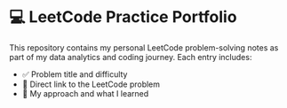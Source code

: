 # 💻 LeetCode Practice Portfolio

This repository contains my personal LeetCode problem-solving notes as part of my data analytics and coding journey. Each entry includes:
- ✅ Problem title and difficulty
- 🔗 Direct link to the LeetCode problem
- 🧠 My approach and what I learned
